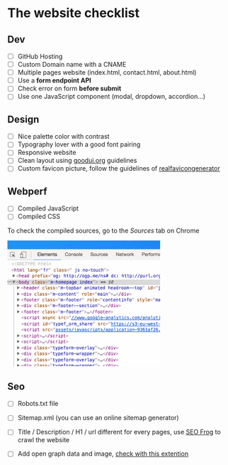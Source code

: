 # The website checklist

## Dev

* [ ] GitHub Hosting
* [ ] Custom Domain name with a CNAME
* [ ] Multiple pages website \(index.html, contact.html, about.html\)
* [ ] Use a **form endpoint API**
* [ ] Check error on form **before submit**
* [ ] Use one JavaScript component \(modal, dropdown, accordion…\)

## Design

* [ ] Nice palette color with contrast
* [ ] Typography lover with a good font pairing
* [ ] Responsive website
* [ ] Clean layout using [goodui.org](http://goodui.org) guidelines
* [ ] Custom favicon picture, follow the guidelines of [realfavicongenerator](http://realfavicongenerator.net/)

## Webperf

* [ ] Compiled JavaScript
* [ ] Compiled CSS

To check the compiled sources, go to the _Sources_ tab on Chrome

 ![](/assets/webperf-css.gif)

## Seo

* [ ] Robots.txt file
* [ ] Sitemap.xml \(you can use an online sitemap generator\)
* [ ] Title / Description / H1 / url different for every pages, use [SEO Frog](https://www.screamingfrog.co.uk/seo-spider/) to crawl the website
* [ ] Add open graph data and image, [check with this extention](https://chrome.google.com/webstore/detail/open-graph-preview/ehaigphokkgebnmdiicabhjhddkaekgh)



